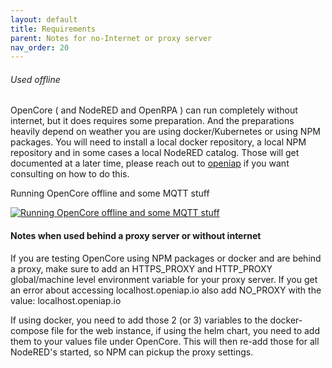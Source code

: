 ```yaml
---
layout: default
title: Requirements
parent: Notes for no-Internet or proxy server
nav_order: 20
---
```

###### Used offline

OpenCore ( and NodeRED and OpenRPA ) can run completely without internet, but it does requires some preparation. 
And the preparations heavily depend on weather you are using docker/Kubernetes or using NPM packages. 
You will need to install a local docker repository, a local NPM repository and in some cases a local NodeRED catalog. Those will get documented at a later time, please reach out to [openiap](https://openiap.io) if you want consulting on how to do this.

Running OpenCore offline and some MQTT stuff

[![Running OpenCore offline and some MQTT stuff](https://img.youtube.com/vi/r_aEHZMSICE/0.jpg)](https://www.youtube.com/watch?v=r_aEHZMSICE)  

#### Notes when used behind a proxy server or without internet

If you are testing OpenCore using NPM packages or docker and are behind a proxy, make sure to add an HTTPS_PROXY and HTTP_PROXY global/machine level environment variable for your proxy server. If you get an error about accessing localhost.openiap.io also add NO_PROXY with the value: localhost.openiap.io

If using docker, you need to add those 2 (or 3) variables to the docker-compose file for the web instance, if using the helm chart, you need to add them to your values file under OpenCore. This will then re-add those for all NodeRED's started, so NPM can pickup the proxy settings.
